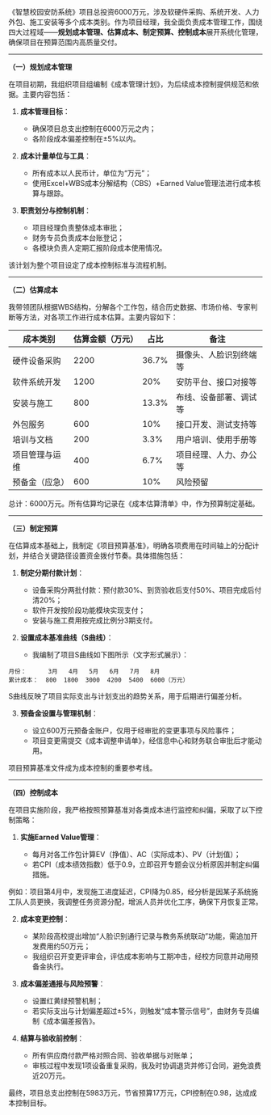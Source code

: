 
《智慧校园安防系统》项目总投资6000万元，涉及软硬件采购、系统开发、人力外包、施工安装等多个成本类别。作为项目经理，我全面负责成本管理工作，围绕四大过程域——**规划成本管理、估算成本、制定预算、控制成本**展开系统化管理，确保项目在预算范围内高质量交付。

---

**（一）规划成本管理**

在项目初期，我组织项目组编制《成本管理计划》，为后续成本控制提供规范和依据。主要内容包括：

1. **成本管理目标**：

   * 确保项目总支出控制在6000万元之内；
   * 各阶段成本偏差控制在±5%以内。

2. **成本计量单位与工具**：

   * 所有成本以人民币计，单位为“万元”；
   * 使用Excel+WBS成本分解结构（CBS）+Earned Value管理法进行成本核算与跟踪。

3. **职责划分与控制机制**：

   * 项目经理负责整体成本审批；
   * 财务专员负责成本台账登记；
   * 各模块负责人定期汇报阶段成本使用情况。

该计划为整个项目设定了成本控制标准与流程机制。

---

**（二）估算成本**

我带领团队根据WBS结构，分解各个工作包，结合历史数据、市场价格、专家判断等方法，对各项工作进行成本估算。主要内容如下：

| 成本类别    | 估算金额（万元） | 占比    | 备注          |
| ------- | -------- | ----- | ----------- |
| 硬件设备采购  | 2200     | 36.7% | 摄像头、人脸识别终端等 |
| 软件系统开发  | 1200     | 20%   | 安防平台、接口对接等  |
| 安装与施工   | 800      | 13.3% | 布线、设备部署、调试等 |
| 外包服务    | 600      | 10%   | 接口开发、测试支持等  |
| 培训与文档   | 200      | 3.3%  | 用户培训、使用手册等  |
| 项目管理与运维 | 400      | 6.7%  | 项目经理、人力、办公等 |
| 预备金（应急） | 600      | 10%   | 风险预留        |

总计：6000万元。所有估算均记录在《成本估算清单》中，作为预算制定基础。

---

**（三）制定预算**

在估算成本基础上，我制定《项目预算基准》，明确各项费用在时间轴上的分配计划，并结合关键路径设置资金拨付节奏。具体措施包括：

1. **制定分期付款计划**：

   * 设备采购分两批付款：预付款30%、到货验收后支付50%、项目完成后付清20%；
   * 软件开发按阶段功能模块实现支付；
   * 安装与施工费用按完成比例分3期支付。

2. **设置成本基准曲线（S曲线）**：

   * 我编制了项目S曲线如下图所示（文字形式展示）：

```
月份：      3月   4月   5月   6月   7月   8月
累计成本：  800  1800  3000  4200  5400  6000（万元）
```

S曲线反映了项目实际支出与计划支出的趋势关系，用于后期进行偏差分析。

3. **预备金设置与管理机制**：

   * 设立600万元预备金账户，仅用于经审批的变更事项与风险事件；
   * 项目变更需提交《成本调整申请单》，经信息中心和财务联合审批后才能动用。

项目预算基准文件成为成本控制的重要参考线。

---

**（四）控制成本**

在项目实施阶段，我严格按照预算基准对各类成本进行监控和纠偏，采取了以下控制策略：

1. **实施Earned Value管理**：

   * 每月对各工作包计算EV（挣值）、AC（实际成本）、PV（计划值）；
   * 若CPI（成本绩效指数）低于0.9，立即召开专题会议分析原因并制定纠偏措施。

例如：项目第4月中，发现施工进度延迟，CPI降为0.85，经分析是因某子系统施工队人员更换，我调整任务资源分配，增派人员并优化工序，确保下月恢复正常。

2. **成本变更控制**：

   * 某阶段高校提出增加“人脸识别通行记录与教务系统联动”功能，需追加开发费用约50万元；
   * 我组织召开变更评审会，评估成本影响与工期冲击，经校方同意并动用预备金执行。

3. **成本偏差通报与风险预警**：

   * 设置红黄绿预警机制；
   * 若实际支出与计划偏差超过±5%，则触发“成本警示信号”，由财务专员编制《成本偏差报告》。

4. **结算与验收前控制**：

   * 所有供应商付款严格对照合同、验收单据与对账单；
   * 审核过程中发现1项设备重复采购，我及时协调退货并修订合同，避免浪费近20万元。

最终，项目总支出控制在5983万元，节省预算17万元，CPI控制在0.98，达成成本控制目标。


